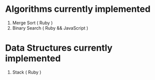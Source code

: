 # Algorithms currently implemented

1. Merge Sort ( Ruby )
2. Binary Search ( Ruby && JavaScript )


# Data Structures currently implemented

1. Stack ( Ruby )
